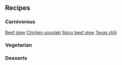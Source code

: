## Recipes

### Carnivorous

[Beef stew](/recipes/carn/beef_stew)
[Chicken souvlaki](/recipes/carn/daves_chicken_souvlaki)
[Spicy beef stew](/recipes/carn/spicy_beef_stew)
[Texas chili](/recipes/carn/texas_chili)

### Vegetarian

### Desserts
